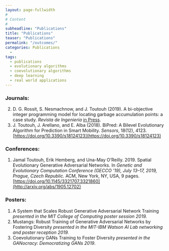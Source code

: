 ```yaml
---
layout: page-fullwidth
#
# Content
#
subheadline: "Publications"
title: "Publications"
teaser: "Publications"
permalink: "/outcomes/"
categories: Publications
  - 
tags:
  - publications
  - evolutionary algorithms
  - coevolutionary algorithms
  - deep learning
  - real world applications
---
```



### Journals:

2. D. G. Rossit, S. Nesmachnow, and J. Toutouh (2019). A bi-objective integer programming model for locating garbage accumulation points: a case study. *Revista de Ingeniería* [in Press](https://aprendeenlinea.udea.edu.co/revistas/index.php/ingenieria/article/view/335926). 
1. J. Toutouh, J. Arellano, and E. Alba (2018). BiPred: A Bilevel Evolutionary Algorithm for Prediction in Smart Mobility. *Sensors*, 18(12), 4123. [https://doi.org/10.3390/s18124123](https://doi.org/10.3390/s18124123) 

### Conferences:

1. Jamal Toutouh, Erik Hemberg, and Una-May O’Reilly. 2019. Spatial Evolutionary Generative Adversarial Networks. In *Genetic and Evolutionary Computation Conference (GECCO ’19), July 13–17, 2019, Prague, Czech Republic.* ACM, New York, NY, USA, 9 pages. [https://doi.org/10.1145/3321707.3321860](http://arxiv.org/abs/1905.12702)

### Posters:
1. A System that Scales Robust Generative Adversarial Network Training *presented in the MIT College of Computing poster session 2019.*
2. Mustangs: Robust Training of Generative Adversarial Networks by Fostering Diversity *presented in the MIT-IBM Watson AI Lab networking and poster reception 2019.*
3. Coevolutionary GANs Training to Foster Diversity *presented in the GANocracy: Democratizing GANs 2019*.